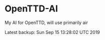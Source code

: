 # OpenTTD-AI
My AI for OpenTTD, will use primarily air

Latest backup: Sun Sep 15 13:28:02 UTC 2019
